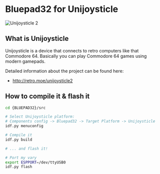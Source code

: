 # Bluepad32 for Unijoysticle

![Unijoysticle 2](https://lh3.googleusercontent.com/DChZhkyEl-qqZ3r9N7_RhzvF4zDkSdgNyZwczBofnp28D6ncXcbGq3CXBc5SeC5zooUbBCRo87stuAx-4Q7FwItz1NfaZ4_EJjX3pIroiiR-fcXPzZWk0OifvtaoA8iUJsQQnhkC9q4=-no)

## What is Unijoysticle

Unijoysticle is a device that connects to retro computers like that Commodore 64.
Basically you can play Commodore 64 games using modern gamepads.

Detailed information about the project can be found here:

* http://retro.moe/unijoysticle2

## How to compile it & flash it

```sh
cd {BLUEPAD32}/src

# Select Unijoysticle platform:
# Components config -> Bluepad32 -> Target Platform -> Unijoysticle
idf.py menuconfig

# Compile it
idf.py build

# ... and flash it!

# Port my vary
export ESPPORT=/dev/ttyUSB0
idf.py flash
```

